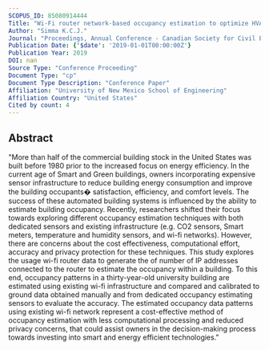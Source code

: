 ```yaml
---
SCOPUS_ID: 85080914444
Title: "Wi-Fi router network-based occupancy estimation to optimize HVAC energy consumption"
Author: "Simma K.C.J."
Journal: "Proceedings, Annual Conference - Canadian Society for Civil Engineering"
Publication Date: {'$date': '2019-01-01T00:00:00Z'}
Publication Year: 2019
DOI: nan
Source Type: "Conference Proceeding"
Document Type: "cp"
Document Type Description: "Conference Paper"
Affiliation: "University of New Mexico School of Engineering"
Affiliation Country: "United States"
Cited by count: 4
---
```


## Abstract
"More than half of the commercial building stock in the United States was built before 1980 prior to the increased focus on energy efficiency. In the current age of Smart and Green buildings, owners incorporating expensive sensor infrastructure to reduce building energy consumption and improve the building occupants� satisfaction, efficiency, and comfort levels. The success of these automated building systems is influenced by the ability to estimate building occupancy. Recently, researchers shifted their focus towards exploring different occupancy estimation techniques with both dedicated sensors and existing infrastructure (e.g. CO2 sensors, Smart meters, temperature and humidity sensors, and wi-fi networks). However, there are concerns about the cost effectiveness, computational effort, accuracy and privacy protection for these techniques. This study explores the usage wi-fi router data to generate the of number of IP addresses connected to the router to estimate the occupancy within a building. To this end, occupancy patterns in a thirty-year-old university building are estimated using existing wi-fi infrastructure and compared and calibrated to ground data obtained manually and from dedicated occupancy estimating sensors to evaluate the accuracy. The estimated occupancy data patterns using existing wi-fi network represent a cost-effective method of occupancy estimation with less computational processing and reduced privacy concerns, that could assist owners in the decision-making process towards investing into smart and energy efficient technologies."
